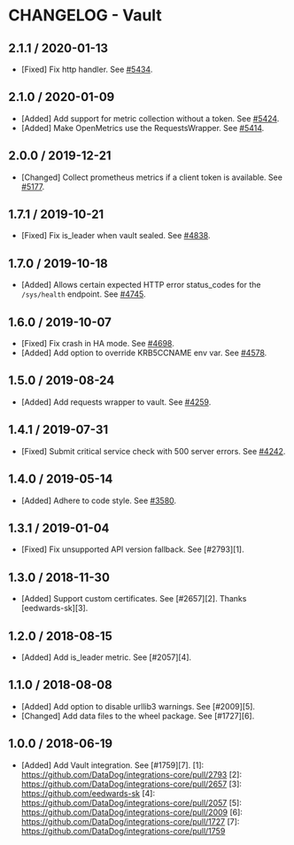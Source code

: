 # CHANGELOG - Vault

## 2.1.1 / 2020-01-13

* [Fixed] Fix http handler. See [#5434](https://github.com/DataDog/integrations-core/pull/5434).

## 2.1.0 / 2020-01-09

* [Added] Add support for metric collection without a token. See [#5424](https://github.com/DataDog/integrations-core/pull/5424).
* [Added] Make OpenMetrics use the RequestsWrapper. See [#5414](https://github.com/DataDog/integrations-core/pull/5414).

## 2.0.0 / 2019-12-21

* [Changed] Collect prometheus metrics if a client token is available. See [#5177](https://github.com/DataDog/integrations-core/pull/5177).

## 1.7.1 / 2019-10-21

* [Fixed] Fix is_leader when vault sealed. See [#4838](https://github.com/DataDog/integrations-core/pull/4838).

## 1.7.0 / 2019-10-18

* [Added] Allows certain expected HTTP error status_codes for the `/sys/health` endpoint. See [#4745](https://github.com/DataDog/integrations-core/pull/4745).

## 1.6.0 / 2019-10-07

* [Fixed] Fix crash in HA mode. See [#4698](https://github.com/DataDog/integrations-core/pull/4698).
* [Added] Add option to override KRB5CCNAME env var. See [#4578](https://github.com/DataDog/integrations-core/pull/4578).

## 1.5.0 / 2019-08-24

* [Added] Add requests wrapper to vault. See [#4259](https://github.com/DataDog/integrations-core/pull/4259).

## 1.4.1 / 2019-07-31

* [Fixed] Submit critical service check with 500 server errors. See [#4242](https://github.com/DataDog/integrations-core/pull/4242).

## 1.4.0 / 2019-05-14

* [Added] Adhere to code style. See [#3580](https://github.com/DataDog/integrations-core/pull/3580).

## 1.3.1 / 2019-01-04

* [Fixed] Fix unsupported API version fallback. See [#2793][1].

## 1.3.0 / 2018-11-30

* [Added] Support custom certificates. See [#2657][2]. Thanks [eedwards-sk][3].

## 1.2.0 / 2018-08-15

* [Added] Add is_leader metric. See [#2057][4].

## 1.1.0 / 2018-08-08

* [Added] Add option to disable urllib3 warnings. See [#2009][5].
* [Changed] Add data files to the wheel package. See [#1727][6].

## 1.0.0 / 2018-06-19

* [Added] Add Vault integration. See [#1759][7].
[1]: https://github.com/DataDog/integrations-core/pull/2793
[2]: https://github.com/DataDog/integrations-core/pull/2657
[3]: https://github.com/eedwards-sk
[4]: https://github.com/DataDog/integrations-core/pull/2057
[5]: https://github.com/DataDog/integrations-core/pull/2009
[6]: https://github.com/DataDog/integrations-core/pull/1727
[7]: https://github.com/DataDog/integrations-core/pull/1759

